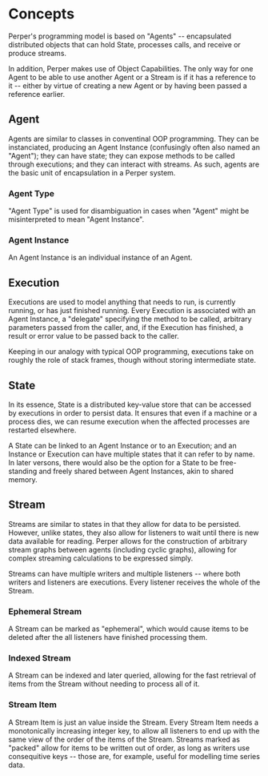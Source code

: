 # Concepts

Perper's programming model is based on "Agents" -- encapsulated distributed objects that can hold State, processes calls, and receive or produce streams.

In addition, Perper makes use of Object Capabilities. The only way for one Agent to be able to use another Agent or a Stream is if it has a reference to it -- either by virtue of creating a new Agent or by having been passed a reference earlier.

## Agent

Agents are similar to classes in conventinal OOP programming. They can be instanciated, producing an Agent Instance (confusingly often also named an "Agent"); they can have state; they can expose methods to be called through executions; and they can interact with streams. As such, agents are the basic unit of encapsulation in a Perper system.

### Agent Type

"Agent Type" is used for disambiguation in cases when "Agent" might be misinterpreted to mean "Agent Instance".

### Agent Instance

An Agent Instance is an individual instance of an Agent.

## Execution

Executions are used to model anything that needs to run, is currently running, or has just finished running. Every Execution is associated with an Agent Instance, a "delegate" specifying the method to be called, arbitrary parameters passed from the caller, and, if the Execution has finished, a result or error value to be passed back to the caller.

Keeping in our analogy with typical OOP programming, executions take on roughly the role of stack frames, though without storing intermediate state.

## State

In its essence, State is a distributed key-value store that can be accessed by executions in order to persist data. It ensures that even if a machine or a process dies, we can resume execution when the affected processes are restarted elsewhere.

A State can be linked to an Agent Instance or to an Execution; and an Instance or Execution can have multiple states that it can refer to by name. In later versons, there would also be the option for a State to be free-standing and freely shared between Agent Instances, akin to shared memory.

## Stream

Streams are similar to states in that they allow for data to be persisted. However, unlike states, they also allow for listeners to wait until there is new data available for reading. Perper allows for the construction of arbitrary stream graphs between agents (including cyclic graphs), allowing for complex streaming calculations to be expressed simply.

Streams can have multiple writers and multiple listeners -- where both writers and listeners are executions. Every listener receives the whole of the Stream.

### Ephemeral Stream

A Stream can be marked as "ephemeral", which would cause items to be deleted after the all listeners have finished processing them.

### Indexed Stream

A Stream can be indexed and later queried, allowing for the fast retrieval of items from the Stream without needing to process all of it.

### Stream Item

A Stream Item is just an value inside the Stream. Every Stream Item needs a monotonically increasing integer key, to allow all listeners to end up with the same view of the order of the items of the Stream. Streams marked as "packed" allow for items to be written out of order, as long as writers use consequitive keys -- those are, for example, useful for modelling time series data.
